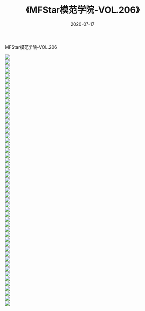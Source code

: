﻿---
layout: post
title:  《MFStar模范学院-VOL.206》
date:   2020-07-17
img: http://img.660000.xyz/Sharelink/网络美图/2020/MFStar模范学院-VOL.206/000.jpg
categories: [美女, 清纯, 唯美]
---

MFStar模范学院-VOL.206

  ![](http://img.660000.xyz/Sharelink/网络美图/2020/MFStar模范学院-VOL.206/001.jpg) <br> ![](http://img.660000.xyz/Sharelink/网络美图/2020/MFStar模范学院-VOL.206/002.jpg) <br> ![](http://img.660000.xyz/Sharelink/网络美图/2020/MFStar模范学院-VOL.206/003.jpg) <br> ![](http://img.660000.xyz/Sharelink/网络美图/2020/MFStar模范学院-VOL.206/004.jpg) <br> ![](http://img.660000.xyz/Sharelink/网络美图/2020/MFStar模范学院-VOL.206/005.jpg) <br> ![](http://img.660000.xyz/Sharelink/网络美图/2020/MFStar模范学院-VOL.206/006.jpg) <br> ![](http://img.660000.xyz/Sharelink/网络美图/2020/MFStar模范学院-VOL.206/007.jpg) <br> ![](http://img.660000.xyz/Sharelink/网络美图/2020/MFStar模范学院-VOL.206/008.jpg) <br> ![](http://img.660000.xyz/Sharelink/网络美图/2020/MFStar模范学院-VOL.206/009.jpg) <br> ![](http://img.660000.xyz/Sharelink/网络美图/2020/MFStar模范学院-VOL.206/010.jpg) <br> ![](http://img.660000.xyz/Sharelink/网络美图/2020/MFStar模范学院-VOL.206/011.jpg) <br> ![](http://img.660000.xyz/Sharelink/网络美图/2020/MFStar模范学院-VOL.206/012.jpg) <br> ![](http://img.660000.xyz/Sharelink/网络美图/2020/MFStar模范学院-VOL.206/013.jpg) <br> ![](http://img.660000.xyz/Sharelink/网络美图/2020/MFStar模范学院-VOL.206/014.jpg) <br> ![](http://img.660000.xyz/Sharelink/网络美图/2020/MFStar模范学院-VOL.206/015.jpg) <br> ![](http://img.660000.xyz/Sharelink/网络美图/2020/MFStar模范学院-VOL.206/016.jpg) <br> ![](http://img.660000.xyz/Sharelink/网络美图/2020/MFStar模范学院-VOL.206/017.jpg) <br> ![](http://img.660000.xyz/Sharelink/网络美图/2020/MFStar模范学院-VOL.206/018.jpg) <br> ![](http://img.660000.xyz/Sharelink/网络美图/2020/MFStar模范学院-VOL.206/019.jpg) <br> ![](http://img.660000.xyz/Sharelink/网络美图/2020/MFStar模范学院-VOL.206/020.jpg) <br> ![](http://img.660000.xyz/Sharelink/网络美图/2020/MFStar模范学院-VOL.206/021.jpg) <br> ![](http://img.660000.xyz/Sharelink/网络美图/2020/MFStar模范学院-VOL.206/022.jpg) <br> ![](http://img.660000.xyz/Sharelink/网络美图/2020/MFStar模范学院-VOL.206/023.jpg) <br> ![](http://img.660000.xyz/Sharelink/网络美图/2020/MFStar模范学院-VOL.206/024.jpg) <br> ![](http://img.660000.xyz/Sharelink/网络美图/2020/MFStar模范学院-VOL.206/025.jpg) <br> ![](http://img.660000.xyz/Sharelink/网络美图/2020/MFStar模范学院-VOL.206/026.jpg) <br> ![](http://img.660000.xyz/Sharelink/网络美图/2020/MFStar模范学院-VOL.206/027.jpg) <br> ![](http://img.660000.xyz/Sharelink/网络美图/2020/MFStar模范学院-VOL.206/028.jpg) <br> ![](http://img.660000.xyz/Sharelink/网络美图/2020/MFStar模范学院-VOL.206/029.jpg) <br> ![](http://img.660000.xyz/Sharelink/网络美图/2020/MFStar模范学院-VOL.206/030.jpg) <br> ![](http://img.660000.xyz/Sharelink/网络美图/2020/MFStar模范学院-VOL.206/031.jpg) <br> ![](http://img.660000.xyz/Sharelink/网络美图/2020/MFStar模范学院-VOL.206/032.jpg) <br> ![](http://img.660000.xyz/Sharelink/网络美图/2020/MFStar模范学院-VOL.206/033.jpg) <br> ![](http://img.660000.xyz/Sharelink/网络美图/2020/MFStar模范学院-VOL.206/034.jpg) <br> ![](http://img.660000.xyz/Sharelink/网络美图/2020/MFStar模范学院-VOL.206/035.jpg) <br> ![](http://img.660000.xyz/Sharelink/网络美图/2020/MFStar模范学院-VOL.206/036.jpg) <br> ![](http://img.660000.xyz/Sharelink/网络美图/2020/MFStar模范学院-VOL.206/037.jpg) <br> ![](http://img.660000.xyz/Sharelink/网络美图/2020/MFStar模范学院-VOL.206/038.jpg) <br> ![](http://img.660000.xyz/Sharelink/网络美图/2020/MFStar模范学院-VOL.206/039.jpg) <br> ![](http://img.660000.xyz/Sharelink/网络美图/2020/MFStar模范学院-VOL.206/040.jpg) <br> ![](http://img.660000.xyz/Sharelink/网络美图/2020/MFStar模范学院-VOL.206/041.jpg) <br> ![](http://img.660000.xyz/Sharelink/网络美图/2020/MFStar模范学院-VOL.206/042.jpg) <br> ![](http://img.660000.xyz/Sharelink/网络美图/2020/MFStar模范学院-VOL.206/043.jpg) <br> ![](http://img.660000.xyz/Sharelink/网络美图/2020/MFStar模范学院-VOL.206/044.jpg) <br> ![](http://img.660000.xyz/Sharelink/网络美图/2020/MFStar模范学院-VOL.206/045.jpg) <br> ![](http://img.660000.xyz/Sharelink/网络美图/2020/MFStar模范学院-VOL.206/046.jpg) <br> ![](http://img.660000.xyz/Sharelink/网络美图/2020/MFStar模范学院-VOL.206/047.jpg) <br> ![](http://img.660000.xyz/Sharelink/网络美图/2020/MFStar模范学院-VOL.206/048.jpg) <br> ![](http://img.660000.xyz/Sharelink/网络美图/2020/MFStar模范学院-VOL.206/049.jpg) <br> ![](http://img.660000.xyz/Sharelink/网络美图/2020/MFStar模范学院-VOL.206/050.jpg) <br> ![](http://img.660000.xyz/Sharelink/网络美图/2020/MFStar模范学院-VOL.206/051.jpg) <br>